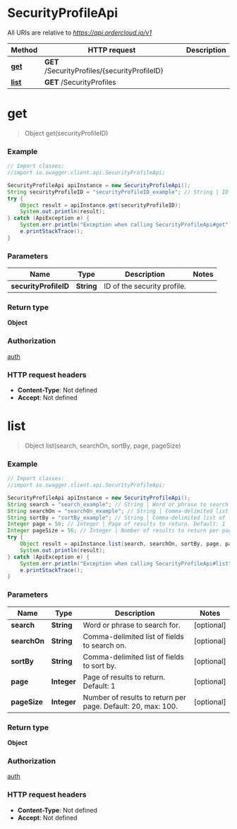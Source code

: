 # SecurityProfileApi

All URIs are relative to *https://api.ordercloud.io/v1*

Method | HTTP request | Description
------------- | ------------- | -------------
[**get**](SecurityProfileApi.md#get) | **GET** /SecurityProfiles/{securityProfileID} | 
[**list**](SecurityProfileApi.md#list) | **GET** /SecurityProfiles | 


<a name="get"></a>
# **get**
> Object get(securityProfileID)



### Example
```java
// Import classes:
//import io.swagger.client.api.SecurityProfileApi;

SecurityProfileApi apiInstance = new SecurityProfileApi();
String securityProfileID = "securityProfileID_example"; // String | ID of the security profile.
try {
    Object result = apiInstance.get(securityProfileID);
    System.out.println(result);
} catch (ApiException e) {
    System.err.println("Exception when calling SecurityProfileApi#get");
    e.printStackTrace();
}
```

### Parameters

Name | Type | Description  | Notes
------------- | ------------- | ------------- | -------------
 **securityProfileID** | **String**| ID of the security profile. |

### Return type

**Object**

### Authorization

[auth](../README.md#auth)

### HTTP request headers

 - **Content-Type**: Not defined
 - **Accept**: Not defined

<a name="list"></a>
# **list**
> Object list(search, searchOn, sortBy, page, pageSize)



### Example
```java
// Import classes:
//import io.swagger.client.api.SecurityProfileApi;

SecurityProfileApi apiInstance = new SecurityProfileApi();
String search = "search_example"; // String | Word or phrase to search for.
String searchOn = "searchOn_example"; // String | Comma-delimited list of fields to search on.
String sortBy = "sortBy_example"; // String | Comma-delimited list of fields to sort by.
Integer page = 56; // Integer | Page of results to return. Default: 1
Integer pageSize = 56; // Integer | Number of results to return per page. Default: 20, max: 100.
try {
    Object result = apiInstance.list(search, searchOn, sortBy, page, pageSize);
    System.out.println(result);
} catch (ApiException e) {
    System.err.println("Exception when calling SecurityProfileApi#list");
    e.printStackTrace();
}
```

### Parameters

Name | Type | Description  | Notes
------------- | ------------- | ------------- | -------------
 **search** | **String**| Word or phrase to search for. | [optional]
 **searchOn** | **String**| Comma-delimited list of fields to search on. | [optional]
 **sortBy** | **String**| Comma-delimited list of fields to sort by. | [optional]
 **page** | **Integer**| Page of results to return. Default: 1 | [optional]
 **pageSize** | **Integer**| Number of results to return per page. Default: 20, max: 100. | [optional]

### Return type

**Object**

### Authorization

[auth](../README.md#auth)

### HTTP request headers

 - **Content-Type**: Not defined
 - **Accept**: Not defined


